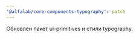 ```yaml
---
'@alfalab/core-components-typography': patch
---
```


Обновлен пакет ui-primitives и стили typography.
